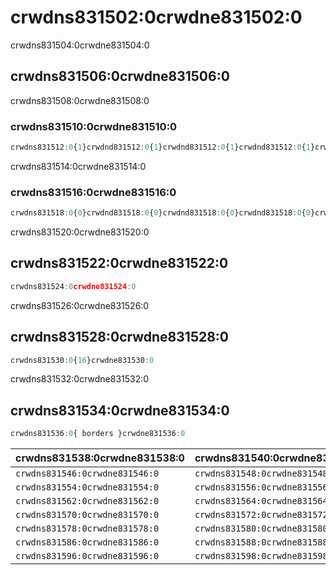 # crwdns831502:0crwdne831502:0

<p class="description">crwdns831504:0crwdne831504:0</p>

## crwdns831506:0crwdne831506:0

crwdns831508:0crwdne831508:0

### crwdns831510:0crwdne831510:0

```jsx
crwdns831512:0{1}crwdnd831512:0{1}crwdnd831512:0{1}crwdnd831512:0{1}crwdnd831512:0{1}crwdne831512:0
```

crwdns831514:0crwdne831514:0

### crwdns831516:0crwdne831516:0

```jsx
crwdns831518:0{0}crwdnd831518:0{0}crwdnd831518:0{0}crwdnd831518:0{0}crwdnd831518:0{0}crwdne831518:0
```

crwdns831520:0crwdne831520:0

## crwdns831522:0crwdne831522:0

```jsx
crwdns831524:0crwdne831524:0
```

crwdns831526:0crwdne831526:0

## crwdns831528:0crwdne831528:0

```jsx
crwdns831530:0{16}crwdne831530:0
```

crwdns831532:0crwdne831532:0

## crwdns831534:0crwdne831534:0

```js
crwdns831536:0{ borders }crwdne831536:0
```

| crwdns831538:0crwdne831538:0   | crwdns831540:0crwdne831540:0   | crwdns831542:0crwdne831542:0   | crwdns831544:0crwdne831544:0                                   |
|:------------------------------ |:------------------------------ |:------------------------------ |:-------------------------------------------------------------- |
| `crwdns831546:0crwdne831546:0` | `crwdns831548:0crwdne831548:0` | `crwdns831550:0crwdne831550:0` | `crwdns831552:0crwdne831552:0`                                 |
| `crwdns831554:0crwdne831554:0` | `crwdns831556:0crwdne831556:0` | `crwdns831558:0crwdne831558:0` | `crwdns831560:0crwdne831560:0`                                 |
| `crwdns831562:0crwdne831562:0` | `crwdns831564:0crwdne831564:0` | `crwdns831566:0crwdne831566:0` | `crwdns831568:0crwdne831568:0`                                 |
| `crwdns831570:0crwdne831570:0` | `crwdns831572:0crwdne831572:0` | `crwdns831574:0crwdne831574:0` | `crwdns831576:0crwdne831576:0`                                 |
| `crwdns831578:0crwdne831578:0` | `crwdns831580:0crwdne831580:0` | `crwdns831582:0crwdne831582:0` | `crwdns831584:0crwdne831584:0`                                 |
| `crwdns831586:0crwdne831586:0` | `crwdns831588:0crwdne831588:0` | `crwdns831590:0crwdne831590:0` | [`crwdns831594:0crwdne831594:0`](crwdns831592:0crwdne831592:0) |
| `crwdns831596:0crwdne831596:0` | `crwdns831598:0crwdne831598:0` | `crwdns831600:0crwdne831600:0` | [`crwdns831604:0crwdne831604:0`](crwdns831602:0crwdne831602:0) |